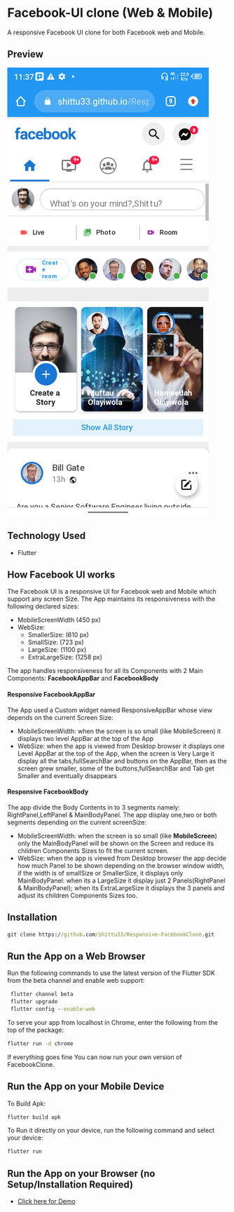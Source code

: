 # Facebook-UI clone (Web & Mobile)

A responsive Facebook UI clone for both Facebook web and Mobile.

## Preview

![screenShot](https://github.com/shittu33/Responsive-FacebookClone/blob/master/pic.png?raw=true)

## Technology Used
- Flutter

## How Facebook UI works
The Facebook UI is a responsive UI for Facebook web and Mobile which support any screen Size.
The App maintains its responsiveness with the following declared sizes:
- MobileScreenWidth (450 px)
- WebSize:
  - SmallerSize: (610 px)
  - SmallSize: (723 px)
  - LargeSize: (1100 px)
  - ExtraLargeSize: (1258 px)

The app handles responsiveness for  all its Components with 2 Main Components: **FacebookAppBar** and **FacebookBody**
#### Responsive FacebookAppBar
The App used a Custom widget named ResponsiveAppBar whose view depends on the current Screen Size:
- MobileScreenWidth: when the screen is so small (like MobileScreen) it displays two level AppBar at the top of the App
- WebSize: when the app is viewed from Desktop browser it displays one Level AppBar at the top of the App, when the screen is Very Large it display
all the tabs,fullSearchBar and buttons on the AppBar, then as the screen grew smaller, some of the buttons,fullSearchBar and Tab get Smaller and eventually disappears

#### Responsive FacebookBody
The app divide the Body Contents in to 3 segments namely: RightPanel,LeftPanel & MainBodyPanel.
The app display one,two or both segments depending on the current screenSize:
- MobileScreenWidth: when the screen is so small (like **MobileScreen**)  only the MainBodyPanel will be shown on the Screen
and reduce its children Components Sizes to fit the current screen.
- WebSize: when the app is viewed from Desktop browser the app decide how much Panel to be
shown depending on the browser window width, if the width is of smallSize or SmallerSize, it displays
only MainBodyPanel: when its a LargeSize it display just 2 Panels(RightPanel & MainBodyPanel); when its
ExtraLargeSize it displays the 3 panels and adjust its children Components Sizes too.
## Installation
```cmd
git clone https://github.com/shittu33/Responsive-FacebookClone.git
```
## Run the App on a Web Browser
Run the following commands to use the latest version of the Flutter SDK from the beta channel and enable web support:
```cmd
 flutter channel beta
 flutter upgrade
 flutter config --enable-web
```
To serve your app from localhost in Chrome, enter the following from the top of the package:
```cmd
flutter run -d chrome
```
If everything goes fine You can now run your own version of FacebookClone.
## Run the App on your Mobile Device
To Build Apk:
```cmd
flutter build apk
```
To Run it directly on your device, run the following command and select your device:
```cmd
flutter run 
```
## Run the App on your Browser (no Setup/Installation Required)
- [Click here for Demo](https://shittu33.github.io/Responsive-FacebookClone/)


